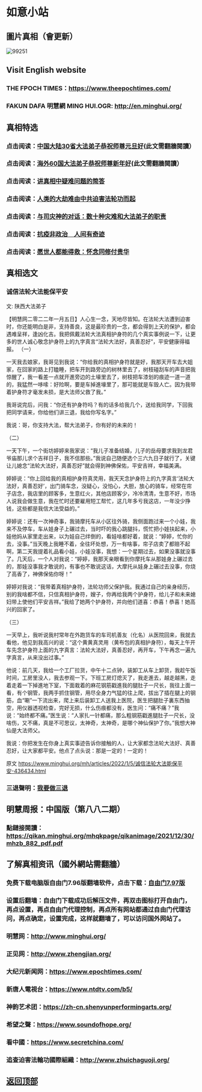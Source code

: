 # 如意小站

## 圖片真相（會更新）

![99251](https://user-images.githubusercontent.com/79625284/148039976-e6cc8822-e4f4-4fb6-9849-f2857db99ed6.jpg)

## Visit English website

### THE FPOCH TIMES：https://www.theepochtimes.com/

### FAKUN DAFA 明慧網 MING HUI.OGR: http://en.minghui.org/

## 真相特选

### 点击阅读：[中国大陆30省大法弟子恭祝师尊元旦好](https://greetings.minghui.org/mh/articles/2021/12/31/%E4%B8%AD%E5%9B%BD%E5%A4%A7%E9%99%8630%E7%9C%81%E5%A4%A7%E6%B3%95%E5%BC%9F%E5%AD%90%E6%81%AD%E7%A5%9D%E5%B8%88%E5%B0%8A%E5%85%83%E6%97%A6%E5%A5%BD-436087.html)(此文需翻牆閱讀）

### 点击阅读：[海外60国大法弟子恭祝师尊新年好](https://greetings.minghui.org/mh/articles/2022/1/1/%E6%B5%B7%E5%A4%9660%E5%9B%BD%E5%A4%A7%E6%B3%95%E5%BC%9F%E5%AD%90%E6%81%AD%E7%A5%9D%E5%B8%88%E5%B0%8A%E6%96%B0%E5%B9%B4%E5%A5%BD-435930.html)(此文需翻牆閱讀）

### 点击阅读：[讲真相中疑难问题的简答](https://github.com/pinhe91/jcxw3/tree/main)

### 点击阅读：[人类的大劫难由中共迫害法轮功而起](https://github.com/pinhe91/jcxw4/tree/main) 

### 点击阅读：[与司灾神的对话：数十种灾难和大法弟子的职责](https://github.com/pinhe91/jcxw1/tree/main) 

### 点击阅读：[抗疫非政治　人间有奇迹](https://github.com/pinhe91/jcxw2/tree/main) 

### 点击阅读：[愿世人都能得救：怀念同修付贵华](https://github.com/pinhe91/jcxw5/tree/main)

## 真相选文

### 诚信法轮大法能保平安

文: 陕西大法弟子 

【明慧网二零二二年一月五日】人心生一念，天地尽皆知。在法轮大法遭到迫害时，你还能明白是非，支持善良，这是最珍贵的一念，都会得到上天的保护，都会遇难呈祥，逢凶化吉。我把佩戴法轮大法真相护身符的几个真实事例说一下，让更多的世人诚心敬念护身符上的九字真言“法轮大法好，真善忍好”，平安健康得福报。
（一）

一天我去娘家，我哥见到我说：“你给我的真相护身符就是好，我那天开车去大姐家，在回家的路上打瞌睡，把车开到路旁边的树林里去了，树枝碰刮车的声音把我惊醒了，我一看差一点就开進旁边的土壕里去了，树枝把车漆划的痕迹一道一道的，我猛然一哆嗦：好险啊，要是车掉進壕里了，那可能就是车毁人亡。因为我带着护身符才毫发未损，是大法师父救了我。”

我哥说完后，问我：“你还有护身符吗？有的话多给我几个，送给我同学，下回我把同学请来，你给他们讲三退，我给你写名字。”

我说：哥，你支持大法，帮大法弟子，你有好的未来的！

（二）

一天下午，一个街坊婷婷来我家说：“我儿子准备结婚，儿子的岳母要求我到龙君爷庙那儿求个吉祥日子，我不信那些。”我说自己随便选个三六九日子就行了，关键让儿媳念“法轮大法好，真善忍好”就会得到神佛保佑，平安吉祥，幸福美满。

婷婷说：“你上回给我的真相护身符真灵用，我天天念护身符上的九字真言‘法轮大法好，真善忍好’，出门骑车念，没疑心，没怕心，大胆，放心的骑车，经常在帘子店念，我店里的顾客多，生意红火，其他店顾客少，冷冷清清，生意不好，市场人说我会做生意，我在忙时还要雇用短工帮忙，这几年多亏我这店，一年没少挣钱，这些都是我信大法受益的。”

婷婷说：还有一次神奇事，我骑摩托车从小区往外骑，我侧面跑过来一个小娃，我来不及停车，车从娃身子上碾过去，当时吓的我心跳腿抖，慌忙把小娃扶起来，小娃他妈从家里走出来，以为娃自己绊倒的，看娃啥都好着，就说：“婷婷，忙你的去，没事。”当天晚上我睡不着，全往坏处想，万一有啥事，帘子店卖了都赔不起啊，第二天我提着礼品看小娃，小娃没事，我想：一个星期过去，如果没事就没事了。几天后，一个人对我说：“婷婷，我那天亲眼看到你摩托车从那娃身上碾过去的，那娃没事我才敢说的，有事也不敢说这话，大摩托从娃身上碾过去没事，你烧了高香了，神佛保佑你呀！”

婷婷对我说：“我带着真相护身符，法轮功师父保护我。我通过自己的亲身经历，别的我啥都不信，只信真相护身符，嫂子，你再给我两个护身符，给儿子和未来媳妇带上使他们平安吉祥。”我给了她两个护身符，并向他们道喜：恭喜！恭喜！她高兴的回家了。

（三）

一天早上，我听说我村常年在外跑货车的车司机善友（化名）从医院回来，我就去看他，他见到我高兴的说：“这个黄黄真灵用（黄布包的真相护身符），每天上午开车先念护身符上面的九字真言：法轮大法好，真善忍好，再开车，下午再念一遍九字真言，从来没出过事。”

他说：前几天，我给一个工厂拉货，中午十二点钟，装卸工从车上卸货，我趁午饭时间，工房里没人，我去参观一下。下班工房灯熄灭了，我走進去，越走越黑，走着走着一下掉進地下室，下面栽着的麻花钢筋戳進我的腿肚子一尺长，我往上面一看，有个钢管，我两手抓住钢管，用尽全身力气猛的往上爬，拔出了插在腿上的钢筋，血“唰”一下流出来，爬上来后装卸工人送我上医院，医生把腿肚子裏东西抽空，用仪器透视检查，完好无损，什么伤痕都没有，医生问：“痛不痛？”我说：“始终都不痛。”医生说：“人家扎一针都痛，那么粗钢筋戳進腿肚子一尺长，没啥伤，又不痛，真是不可思议，太神奇，太神奇，是哪个神仙保护了你。”我想大神仙是大法师父。

我说：你把发生在你身上真实事迹告诉你接触的人，让大家都念法轮大法好、真善忍好，让大家都平安。他点了点头说：那是一定的！一定的！

原文 https://www.minghui.org/mh/articles/2022/1/5/诚信法轮大法能保平安-436434.html

### 三退聲明：[我要做三退](https://tuidang.epochtimes.com/)

## 明慧周报：中国版（第八八二期）

### 點鏈接閱讀：https://qikan.minghui.org/mhqkpage/qikanimage/2021/12/30/mhzb_882_pdf.pdf

## 了解真相资讯（國外網站需翻牆）

### 免费下载电脑版自由门7.96版翻墙软件，点击下载：[自由门7.97版](https://github.com/pinhe91/tuiguang/files/6839679/fg797r.zip)

### 设置后翻墙：自由门下载成功后解压文件，再双击图标打开自由门，再点设置，再点自由门代理控制，再点所有网站都通过自由门代理访问，再点确定，设置完成，这样就翻墙了，可以访问国外网站了。

### 明慧网：http://www.minghui.org/

### 正见网：http://www.zhengjian.org/

### 大纪元新闻网：https://www.epochtimes.com/

### 新唐人電視台：https://www.ntdtv.com/b5/

### 神韵艺术团：https://zh-cn.shenyunperformingarts.org/

### 希望之聲：https://www.soundofhope.org/

### 看中國：https://www.secretchina.com/

### 追查迫害法輪功國際組織：http://www.zhuichaguoji.org/

## [返回顶部](https://git.io/Js3EY)
